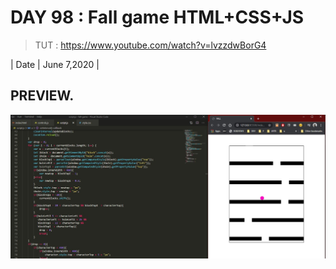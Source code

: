 # DAY 98 : Fall game HTML+CSS+JS

> TUT : https://www.youtube.com/watch?v=lvzzdwBorG4

| Date | June 7,2020 |


## PREVIEW.
![Preview](Untitled.jpg)


